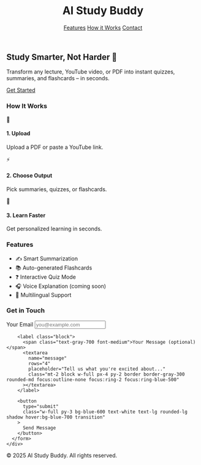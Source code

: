 <!DOCTYPE html>
<html lang="en">
<head>
  <meta charset="UTF-8" />
  <meta name="viewport" content="width=device-width, initial-scale=1.0" />
  <title>AI Study Buddy</title>
  <script src="https://cdn.tailwindcss.com"></script>
</head>
<body class="bg-gradient-to-b from-blue-50 to-white text-gray-800 font-sans">

  <!-- HEADER -->
  <header class="py-6 shadow-md bg-white">
    <div class="max-w-6xl mx-auto flex items-center justify-between px-6">
      <h1 class="text-2xl font-bold text-blue-700">AI Study Buddy</h1>
      <nav class="space-x-6 text-gray-600 font-medium">
        <a href="#features" class="hover:text-blue-600">Features</a>
        <a href="#how-it-works" class="hover:text-blue-600">How it Works</a>
        <a href="#contact" class="hover:text-blue-600">Contact</a>
      </nav>
    </div>
  </header>

  <!-- HERO SECTION -->
  <section class="text-center py-16 px-6">
    <h2 class="text-4xl sm:text-5xl font-extrabold text-blue-700 leading-tight">
      Study Smarter, Not Harder 🚀
    </h2>
    <p class="text-lg sm:text-xl text-gray-700 mt-4 max-w-2xl mx-auto">
      Transform any lecture, YouTube video, or PDF into instant quizzes, summaries, and flashcards – in seconds.
    </p>
    <a href="#contact" class="mt-8 inline-block px-6 py-3 bg-blue-600 text-white rounded-lg text-lg shadow hover:bg-blue-700 transition">
      Get Started
    </a>
  </section>

  <!-- HOW IT WORKS -->
  <section id="how-it-works" class="py-16 bg-white">
    <div class="max-w-4xl mx-auto px-6">
      <h3 class="text-3xl font-bold text-blue-700 text-center mb-10">How It Works</h3>
      <div class="grid sm:grid-cols-3 gap-8 text-center">
        <div class="p-6 border rounded-lg hover:shadow-lg transition">
          <span class="text-4xl">📂</span>
          <h4 class="mt-4 font-semibold text-lg">1. Upload</h4>
          <p class="text-gray-600 mt-2">Upload a PDF or paste a YouTube link.</p>
        </div>
        <div class="p-6 border rounded-lg hover:shadow-lg transition">
          <span class="text-4xl">⚡</span>
          <h4 class="mt-4 font-semibold text-lg">2. Choose Output</h4>
          <p class="text-gray-600 mt-2">Pick summaries, quizzes, or flashcards.</p>
        </div>
        <div class="p-6 border rounded-lg hover:shadow-lg transition">
          <span class="text-4xl">🎯</span>
          <h4 class="mt-4 font-semibold text-lg">3. Learn Faster</h4>
          <p class="text-gray-600 mt-2">Get personalized learning in seconds.</p>
        </div>
      </div>
    </div>
  </section>

  <!-- FEATURES -->
  <section id="features" class="py-16 bg-blue-50">
    <div class="max-w-4xl mx-auto px-6">
      <h3 class="text-3xl font-bold text-blue-700 text-center mb-10">Features</h3>
      <ul class="space-y-4 text-lg text-gray-700">
        <li>✍️ Smart Summarization</li>
        <li>📚 Auto-generated Flashcards</li>
        <li>❓ Interactive Quiz Mode</li>
        <li>🎧 Voice Explanation (coming soon)</li>
        <li>💬 Multilingual Support</li>
      </ul>
    </div>
  </section>

  <!-- CONTACT FORM -->
  <section id="contact" class="py-16 bg-white">
    <div class="max-w-3xl mx-auto px-6">
      <h3 class="text-3xl font-bold text-blue-700 text-center mb-10">Get in Touch</h3>
      <form
        action="https://formspree.io/f/mzzvkepl"
        method="POST"
        class="space-y-6 bg-gray-50 p-8 rounded-lg shadow-md"
      >
        <label class="block">
          <span class="text-gray-700 font-medium">Your Email</span>
          <input
            type="email"
            name="email"
            required
            class="mt-2 block w-full px-4 py-2 border border-gray-300 rounded-md focus:outline-none focus:ring-2 focus:ring-blue-500"
            placeholder="you@example.com"
          />
        </label>

        <label class="block">
          <span class="text-gray-700 font-medium">Your Message (optional)</span>
          <textarea
            name="message"
            rows="4"
            placeholder="Tell us what you're excited about..."
            class="mt-2 block w-full px-4 py-2 border border-gray-300 rounded-md focus:outline-none focus:ring-2 focus:ring-blue-500"
          ></textarea>
        </label>

        <button
          type="submit"
          class="w-full py-3 bg-blue-600 text-white text-lg rounded-lg shadow hover:bg-blue-700 transition"
        >
          Send Message
        </button>
      </form>
    </div>
  </section>

  <!-- FOOTER -->
  <footer class="py-6 bg-blue-700 text-white text-center">
    <p>&copy; 2025 AI Study Buddy. All rights reserved.</p>
  </footer>

</body>
</html>
